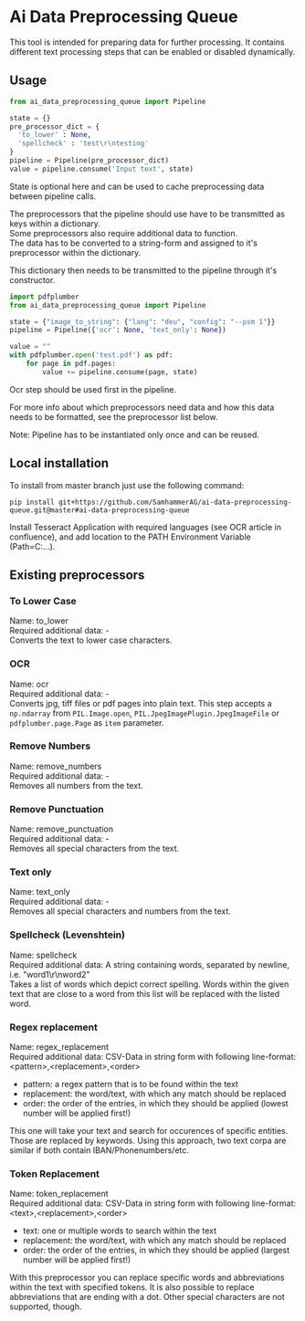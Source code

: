# Ai Data Preprocessing Queue

This tool is intended for preparing data for further processing.
It contains different text processing steps that can be enabled or disabled dynamically.

## Usage
```python
from ai_data_preprocessing_queue import Pipeline

state = {}
pre_processor_dict = {
  'to_lower' : None,
  'spellcheck' : 'test\r\ntesting'
}
pipeline = Pipeline(pre_processor_dict)
value = pipeline.consume('Input text', state)
```
        

State is optional here and can be used to cache preprocessing data between pipeline calls.

The preprocessors that the pipeline should use have to be transmitted as keys within a dictionary.  
Some preprocessors also require additional data to function.  
The data has to be converted to a string-form and assigned to it's preprocessor within the dictionary.

This dictionary then needs to be transmitted to the pipeline through it's constructor.

```python
import pdfplumber
from ai_data_preprocessing_queue import Pipeline

state = {"image_to_string": {"lang": "deu", "config": "--psm 1"}}
pipeline = Pipeline({'ocr': None, 'text_only': None})

value = ""
with pdfplumber.open('test.pdf') as pdf:
    for page in pdf.pages:
        value += pipeline.consume(page, state)

```

Ocr step should be used first in the pipeline.

For more info about which preprocessors need data and how this data needs to be formatted, see the preprocessor list below.

Note: Pipeline has to be instantiated only once and can be reused.

## Local installation

To install from master branch just use the following command:
```
pip install git+https://github.com/SamhammerAG/ai-data-preprocessing-queue.git@master#ai-data-preprocessing-queue
```
Install Tesseract Application with required languages (see OCR article in confluence), and add location to the PATH Environment Variable (Path=C:\...). 

## Existing preprocessors

### To Lower Case
Name: to_lower  
Required additional data: -  
Converts the text to lower case characters.

### OCR
Name: ocr  
Required additional data: -  
Converts jpg, tiff files or pdf pages into plain text. This step accepts a `np.ndarray` from `PIL.Image.open`, `PIL.JpegImagePlugin.JpegImageFile` or `pdfplumber.page.Page` as `item` parameter.

### Remove Numbers
Name: remove_numbers  
Required additional data: -  
Removes all numbers from the text.

### Remove Punctuation
Name: remove_punctuation  
Required additional data: -  
Removes all special characters from the text.

### Text only
Name: text_only  
Required additional data: -  
Removes all special characters and numbers from the text.

### Spellcheck (Levenshtein)
Name: spellcheck  
Required additional data: A string containing words, separated by newline, i.e. "word1\r\nword2"  
Takes a list of words which depict correct spelling. Words within the given text that are close to a word from this list will be replaced with the listed word.

### Regex replacement
Name: regex_replacement  
Required additional data: CSV-Data in string form with following line-format: &lt;pattern&gt;,&lt;replacement&gt;,&lt;order&gt;
  - pattern: a regex pattern that is to be found within the text
  - replacement: the word/text, with which any match should be replaced
  - order: the order of the entries, in which they should be applied (lowest number will be applied first!)

This one will take your text and search for occurences of specific entities. Those are replaced by keywords. Using this approach, two text corpa are similar if both contain IBAN/Phonenumbers/etc.

### Token Replacement
Name: token_replacement  
Required additional data: CSV-Data in string form with following line-format: &lt;text&gt;,&lt;replacement&gt;,&lt;order&gt;
  - text: one or multiple words to search within the text
  - replacement: the word/text, with which any match should be replaced
  - order: the order of the entries, in which they should be applied (largest number will be applied first!)

With this preprocessor you can replace specific words and abbreviations within the text with specified tokens.
It is also possible to replace abbreviations that are ending with a dot. Other special characters are not supported, though.
